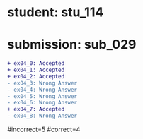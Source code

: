 # student: stu_114
# submission: sub_029

```diff
+ ex04_0: Accepted
+ ex04_1: Accepted
+ ex04_2: Accepted
- ex04_3: Wrong Answer
- ex04_4: Wrong Answer
- ex04_5: Wrong Answer
- ex04_6: Wrong Answer
+ ex04_7: Accepted
- ex04_8: Wrong Answer
```
#incorrect=5
#correct=4
